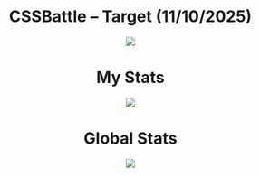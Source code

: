 <h1 align="center">CSSBattle – Target (11/10/2025)</h1>

<p align="center">
  <img src="https://github.com/user-attachments/assets/e5eee675-02dd-4ffa-8ab5-94cce7beb03e">
</p>

<h1 align="center">My Stats</h1>

<p align="center">
  <img src="https://github.com/user-attachments/assets/19c53a56-74e9-4323-aff8-85e92efd3ac2">
</p>

<h1 align="center">Global Stats</h1>

<p align="center">
  <img src="https://github.com/user-attachments/assets/69e18685-9801-45d4-a0e5-7317a9c5c8a7">
</p>
